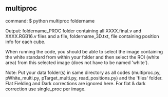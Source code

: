 multiproc 
------------------------------------------------------------

command:
$ python multiproc foldername


Output: foldername_PROC folder containing all XXXX.final.v and XXXX.RGB16.v files and a file, foldername_3D.txt, 
file containing position info for each cube.

When running the code, you should be able to select the image containing the white standard from within your folder and then select 
the ROI (white area) from this selected image (does not have to be named 'white').

Note: Put your data folder(s) in same directory as all codes (multiproc.py, pWhite_multi.py, pTarget_multi.py, read_positions.py) and the 'files' folder.
	  Flat Fielding and Dark corrections are ignored here. For flat & dark correction use single_proc per image.
	  

